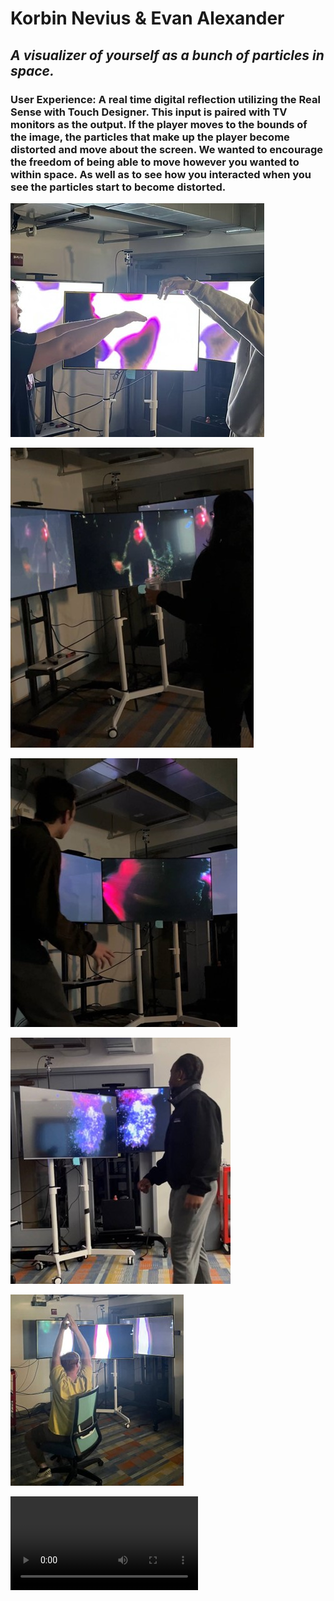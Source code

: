 # Korbin Nevius & Evan Alexander

## _A visualizer of yourself as a bunch of particles in space._

### User Experience: A real time digital reflection utilizing the Real Sense with Touch Designer. This input is paired with TV monitors as the output. If the player moves to the bounds of the image, the particles that make up the player become distorted and move about the screen. We wanted to encourage the freedom of being able to move however you wanted to within space. As well as to see how you interacted when you see the particles start to become distorted.
![Images](korbinevan1.jpg)

![](korbinevan2.jpg)

![](korbinevan3.jpg)

![](korbinevan4.jpg)

![](korbinevan5.jpg)

<video controls src="nevius_alexander_TD_documentation_video-3.mp4" title="Video"></video>